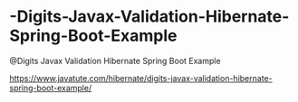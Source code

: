 # -Digits-Javax-Validation-Hibernate-Spring-Boot-Example
@Digits Javax Validation Hibernate Spring Boot Example


https://www.javatute.com/hibernate/digits-javax-validation-hibernate-spring-boot-example/
